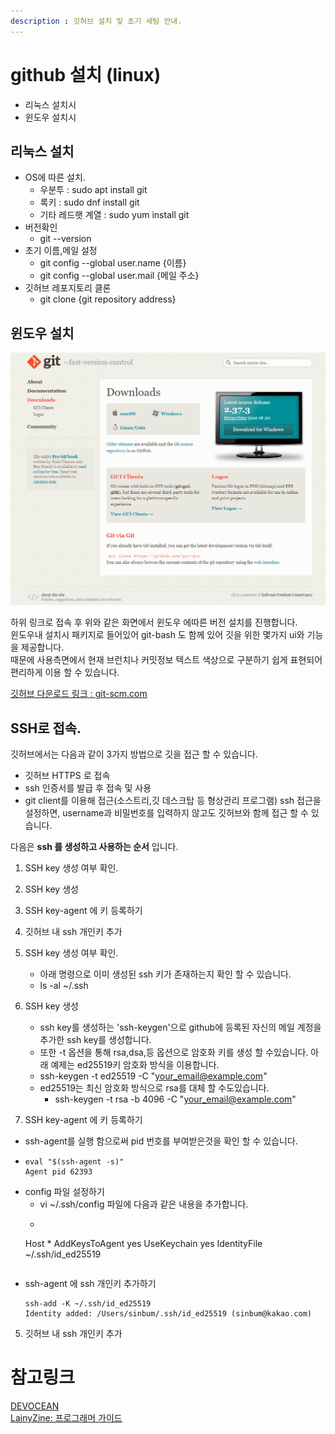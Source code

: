 ```yaml
---
description : 깃허브 설치 및 초기 세팅 안내.
---
```


# github 설치 (linux)
- 리눅스 설치시
- 윈도우 설치시

## 리눅스 설치

- OS에 따른 설치.  
  - 우분투 : sudo apt install git
  - 록키   : sudo dnf install git
  - 기타 레드햇 계열 : sudo yum install git
- 버전확인  
  - git --version
- 초기 이름,메일 설정
  - git config --global user.name {이름}
  - git config --global user.mail {메일 주소}
- 깃허브 레포지토리 클론
  - git clone {git repository address}

## 윈도우 설치

![git-scm.com](images/git_scm_web.png)  

하위 링크로 접속 후 위와 같은 화면에서 윈도우 에따른 버전 설치를 진행합니다.  
윈도우내 설치시 패키지로 들어있어 git-bash 도 함께 있어 깃을 위한 몇가지 ui와 기능을 제공합니다.    
때문에 사용측면에서 현재 브런치나 커밋정보 텍스트 색상으로 구분하기 쉽게 표현되어 편리하게 이용 할 수 있습니다.

[깃허브 다운로드 링크 : git-scm.com](https://git-scm.com/downloads)


## SSH로 접속.
깃허브에서는 다음과 같이 3가지 방법으로 깃을 접근 할 수 있습니다.
- 깃허브 HTTPS 로 접속
- ssh 인증서를 발급 후 접속 및 사용
- git client를 이용해 접근(소스트리,깃 데스크탑 등 형상관리 프로그램)
ssh 접근을 설정하면, username과 비밀번호를 입력하지 않고도 깃허브와 함께 접근 할 수 있습니다.

다음은 **ssh 를 생성하고 사용하는 순서** 입니다.
1. SSH key 생성 여부 확인.
2. SSH key 생성
3. SSH key-agent 에 키 등록하기
4. 깃허브 내 ssh 개인키 추가


1. SSH key 생성 여부 확인.
   - 아래 명령으로 이미 생성된 ssh 키가 존재하는지 확인 할 수 있습니다.   
   - ls -al ~/.ssh
2. SSH key 생성
   - ssh key를 생성하는 'ssh-keygen'으로 github에 등록된 자신의 메일 계정을 추가한 ssh key를 생성합니다. 
   - 또한 -t 옵션을 통해 rsa,dsa,등 옵션으로 암호화 키를 생성 할 수있습니다. 아래 예제는 ed25519키 암호화 방식을 이용합니다.
   - ssh-keygen -t ed25519 -C "your_email@example.com"
   - ed25519는 최신 암호화 방식으로 rsa를 대체 할 수도있습니다.
     - ssh-keygen -t rsa -b 4096 -C "your_email@example.com"
3. SSH key-agent 에 키 등록하기
  - ssh-agent를 실행 함으로써 pid 번호를 부여받은것을 확인 할 수 있습니다.
  - ```shell
    eval "$(ssh-agent -s)"
    Agent pid 62393
    ```
  - config 파일 설정하기
    - vi ~/.ssh/config 파일에 다음과 같은 내용을 추가합니다.
    - ```text
    Host *
    AddKeysToAgent yes
    UseKeychain yes
    IdentityFile ~/.ssh/id_ed25519
    ```
  - ssh-agent 에 ssh 개인키 추가하기    
    ```shell
    ssh-add -K ~/.ssh/id_ed25519
    Identity added: /Users/sinbum/.ssh/id_ed25519 (sinbum@kakao.com)
    ```
5. 깃허브 내 ssh 개인키 추가


# 참고링크
[DEVOCEAN](https://devocean.sk.com/blog/techBoardDetail.do?ID=163311)  
[LainyZine: 프로그래머 가이드](https://www.lainyzine.com/ko/article/creating-ssh-key-for-github/)